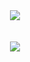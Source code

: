 
<div align="center"> 
 <img align="center" src="./img/coffe.png"/>  
</div>

<br>

<br>

<div align="center"> 
 <a href="https://www.buymeacoffee.com/simeonejohnson">
      <img align="center" src="https://img.shields.io/badge/Buy%20Me%20a%20Coffee-ffdd00?style=for-the-badge&logo=buy-me-a-coffee&logoColor=black" />
  </a> 
</div>
